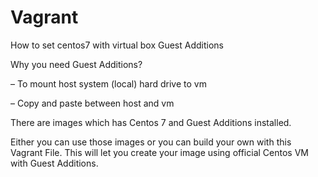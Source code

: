 # Vagrant

How to set centos7 with virtual box Guest Additions

Why you need Guest Additions?

– To mount host system (local) hard drive to vm

– Copy and paste between host and vm



There are images which has Centos 7 and Guest Additions installed. 

Either you can use those images or you can build your own with this Vagrant File. This will let you create your image using official Centos VM with Guest Additions.

